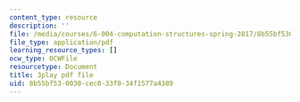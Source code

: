 ```yaml
---
content_type: resource
description: ''
file: /media/courses/6-004-computation-structures-spring-2017/8b55bf530030cec033f034f1577a4389_qSLkk5o1Mc8.pdf
file_type: application/pdf
learning_resource_types: []
ocw_type: OCWFile
resourcetype: Document
title: 3play pdf file
uid: 8b55bf53-0030-cec0-33f0-34f1577a4389
---
```

